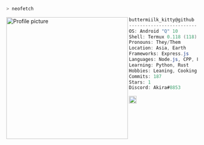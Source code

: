 ```zsh
> neofetch
```

<img align="left" src="https://i.imgur.com/41o5Yaq.png" alt="Profile picture" width="320" /> 

```csharp
buttermiilk_kitty@github
-------------------------
OS: Android "Q" 10
Shell: Termux 0.118 (118)
Pronouns: They/Them
Location: Asia, Earth
Frameworks: Express.js
Languages: Node.js, CPP, Bash
Learning: Python, Rust
Hobbies: Leaning, Cooking, Gaming
Commits: 187
Stars: 1
Discord: Akira#8853
```
<p align="left">
  <img alt="scheme" src="https://i.imgur.com/T09wbom.jpg" height="20" />
</p>
